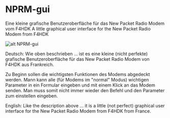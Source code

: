 # NPRM-gui
Eine kleine grafische Benutzeroberfläche für das New Packet Radio Modem vom F4HDK
A little graphical user interface for the New Packet Radio Modem from F4HDK

![alt NPRM-gui](https://raw.githubusercontent.com/pcbx/NPRM-gui/master/20191117_Screenshot.png)

Deutsch:
Wie oben beschrieben ... ist es eine kleine (nicht perfekte) grafische Benutzeroberfläche für das New Packet Radio Modem von F4HDK aus Frankreich.

Zu Beginn sollen die wichtigsten Funktionen des Modems abgedeckt werden. Mann kann alle (für Modems im "normal" Modus) wichtigen Parameter in ein Formular eingeben und mit einem Klick an das Modem senden. Man muss somit nicht immer wieder den Befehl und den Parameter zum einstellen eingeben.

English:
Like the description above ... it is a little (not perfect) graphical user interface for the New Packet Radio Modem from F4HDK from France.
